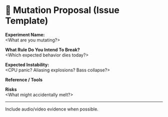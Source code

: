 # 🧪 Mutation Proposal (Issue Template)

**Experiment Name:**  
<What are you mutating?>

**What Rule Do You Intend To Break?**  
<Which expected behavior dies today?>

**Expected Instability:**  
<CPU panic? Aliasing explosions? Bass collapse?>

**Reference / Tools**  
<Link or note any weird hardware/software involved>

**Risks**  
<What might accidentally melt?>

---
Include audio/video evidence when possible.
